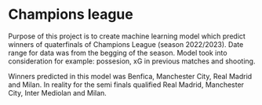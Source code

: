 # Champions league
Purpose of this project is to create machine learning model which predict winners of quaterfinals of Champions League (season 2022/2023). 
Date range for data was from the begging of the season. Model took into consideration for example: possesion, xG in previous matches and shooting.

Winners predicted in this model was Benfica, Manchester City, Real Madrid and Milan. In reality for the semi finals qualified Real Madrid, Manchester City, Inter Mediolan and Milan.
